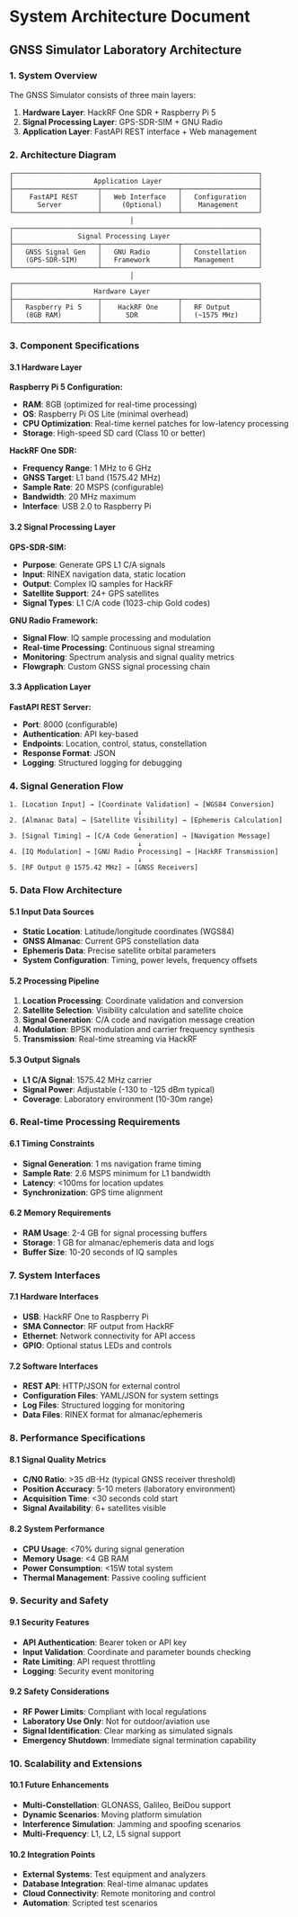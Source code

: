 # System Architecture Document

## GNSS Simulator Laboratory Architecture

### 1. System Overview

The GNSS Simulator consists of three main layers:
1. **Hardware Layer**: HackRF One SDR + Raspberry Pi 5
2. **Signal Processing Layer**: GPS-SDR-SIM + GNU Radio
3. **Application Layer**: FastAPI REST interface + Web management

### 2. Architecture Diagram

```
┌─────────────────────────────────────────────────────────────┐
│                    Application Layer                        │
├─────────────────────┬───────────────────┬───────────────────┤
│    FastAPI REST     │   Web Interface   │   Configuration   │
│      Server         │     (Optional)    │    Management     │
└─────────────────────┴───────────────────┴───────────────────┘
                              │
┌─────────────────────────────────────────────────────────────┐
│                Signal Processing Layer                      │
├─────────────────────┬───────────────────┬───────────────────┤
│   GNSS Signal Gen   │   GNU Radio       │   Constellation   │
│   (GPS-SDR-SIM)     │   Framework       │   Management      │
└─────────────────────┴───────────────────┴───────────────────┘
                              │
┌─────────────────────────────────────────────────────────────┐
│                    Hardware Layer                           │
├─────────────────────┬───────────────────┬───────────────────┤
│   Raspberry Pi 5    │    HackRF One     │   RF Output       │
│   (8GB RAM)         │      SDR          │   (~1575 MHz)     │
└─────────────────────┴───────────────────┴───────────────────┘
```

### 3. Component Specifications

#### 3.1 Hardware Layer

**Raspberry Pi 5 Configuration:**
- **RAM**: 8GB (optimized for real-time processing)
- **OS**: Raspberry Pi OS Lite (minimal overhead)
- **CPU Optimization**: Real-time kernel patches for low-latency processing
- **Storage**: High-speed SD card (Class 10 or better)

**HackRF One SDR:**
- **Frequency Range**: 1 MHz to 6 GHz
- **GNSS Target**: L1 band (1575.42 MHz)
- **Sample Rate**: 20 MSPS (configurable)
- **Bandwidth**: 20 MHz maximum
- **Interface**: USB 2.0 to Raspberry Pi

#### 3.2 Signal Processing Layer

**GPS-SDR-SIM:**
- **Purpose**: Generate GPS L1 C/A signals
- **Input**: RINEX navigation data, static location
- **Output**: Complex IQ samples for HackRF
- **Satellite Support**: 24+ GPS satellites
- **Signal Types**: L1 C/A code (1023-chip Gold codes)

**GNU Radio Framework:**
- **Signal Flow**: IQ sample processing and modulation
- **Real-time Processing**: Continuous signal streaming
- **Monitoring**: Spectrum analysis and signal quality metrics
- **Flowgraph**: Custom GNSS signal processing chain

#### 3.3 Application Layer

**FastAPI REST Server:**
- **Port**: 8000 (configurable)
- **Authentication**: API key-based
- **Endpoints**: Location, control, status, constellation
- **Response Format**: JSON
- **Logging**: Structured logging for debugging

### 4. Signal Generation Flow

```
1. [Location Input] → [Coordinate Validation] → [WGS84 Conversion]
                                ↓
2. [Almanac Data] → [Satellite Visibility] → [Ephemeris Calculation]
                                ↓
3. [Signal Timing] → [C/A Code Generation] → [Navigation Message]
                                ↓
4. [IQ Modulation] → [GNU Radio Processing] → [HackRF Transmission]
                                ↓
5. [RF Output @ 1575.42 MHz] → [GNSS Receivers]
```

### 5. Data Flow Architecture

#### 5.1 Input Data Sources
- **Static Location**: Latitude/longitude coordinates (WGS84)
- **GNSS Almanac**: Current GPS constellation data
- **Ephemeris Data**: Precise satellite orbital parameters
- **System Configuration**: Timing, power levels, frequency offsets

#### 5.2 Processing Pipeline
1. **Location Processing**: Coordinate validation and conversion
2. **Satellite Selection**: Visibility calculation and satellite choice
3. **Signal Generation**: C/A code and navigation message creation
4. **Modulation**: BPSK modulation and carrier frequency synthesis
5. **Transmission**: Real-time streaming via HackRF

#### 5.3 Output Signals
- **L1 C/A Signal**: 1575.42 MHz carrier
- **Signal Power**: Adjustable (-130 to -125 dBm typical)
- **Coverage**: Laboratory environment (10-30m range)

### 6. Real-time Processing Requirements

#### 6.1 Timing Constraints
- **Signal Generation**: 1 ms navigation frame timing
- **Sample Rate**: 2.6 MSPS minimum for L1 bandwidth
- **Latency**: <100ms for location updates
- **Synchronization**: GPS time alignment

#### 6.2 Memory Requirements
- **RAM Usage**: 2-4 GB for signal processing buffers
- **Storage**: 1 GB for almanac/ephemeris data and logs
- **Buffer Size**: 10-20 seconds of IQ samples

### 7. System Interfaces

#### 7.1 Hardware Interfaces
- **USB**: HackRF One to Raspberry Pi
- **SMA Connector**: RF output from HackRF
- **Ethernet**: Network connectivity for API access
- **GPIO**: Optional status LEDs and controls

#### 7.2 Software Interfaces
- **REST API**: HTTP/JSON for external control
- **Configuration Files**: YAML/JSON for system settings
- **Log Files**: Structured logging for monitoring
- **Data Files**: RINEX format for almanac/ephemeris

### 8. Performance Specifications

#### 8.1 Signal Quality Metrics
- **C/N0 Ratio**: >35 dB-Hz (typical GNSS receiver threshold)
- **Position Accuracy**: 5-10 meters (laboratory environment)
- **Acquisition Time**: <30 seconds cold start
- **Signal Availability**: 6+ satellites visible

#### 8.2 System Performance
- **CPU Usage**: <70% during signal generation
- **Memory Usage**: <4 GB RAM
- **Power Consumption**: <15W total system
- **Thermal Management**: Passive cooling sufficient

### 9. Security and Safety

#### 9.1 Security Features
- **API Authentication**: Bearer token or API key
- **Input Validation**: Coordinate and parameter bounds checking
- **Rate Limiting**: API request throttling
- **Logging**: Security event monitoring

#### 9.2 Safety Considerations
- **RF Power Limits**: Compliant with local regulations
- **Laboratory Use Only**: Not for outdoor/aviation use
- **Signal Identification**: Clear marking as simulated signals
- **Emergency Shutdown**: Immediate signal termination capability

### 10. Scalability and Extensions

#### 10.1 Future Enhancements
- **Multi-Constellation**: GLONASS, Galileo, BeiDou support
- **Dynamic Scenarios**: Moving platform simulation
- **Interference Simulation**: Jamming and spoofing scenarios
- **Multi-Frequency**: L1, L2, L5 signal support

#### 10.2 Integration Points
- **External Systems**: Test equipment and analyzers
- **Database Integration**: Real-time almanac updates
- **Cloud Connectivity**: Remote monitoring and control
- **Automation**: Scripted test scenarios
